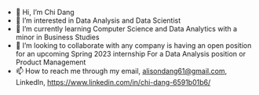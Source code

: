 - 👋 Hi, I’m Chi Dang
- 👀 I’m interested in Data Analysis and Data Scientist
- 🌱 I’m currently learning Computer Science and Data Analytics with a minor in Business Studies
- 💞️ I’m looking to collaborate with any company is having an open position for an upcoming Spring 2023 internship For a Data Analysis position or Product Management
- 📫 How to reach me through my email, alisondang61@gmail.com, LinkedIn, https://www.linkedin.com/in/chi-dang-6591b01b6/

<!---
Vincent3003/Vincent3003 is a ✨ special ✨ repository because its `README.md` (this file) appears on your GitHub profile.
You can click the Preview link to take a look at your changes.
--->
